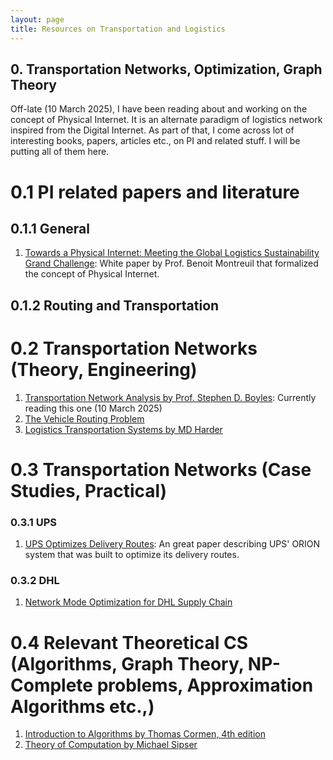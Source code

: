 ```yaml
---
layout: page
title: Resources on Transportation and Logistics
---
```


## 0. Transportation Networks, Optimization, Graph Theory

Off-late (10 March 2025), I have been reading about and working on the concept of Physical Internet. It is an alternate paradigm of logistics network inspired from the Digital Internet. As part of that, I come across lot of interesting books, papers, articles etc., on PI and related stuff. I will be putting all of them here.

# 0.1 PI related papers and literature

## 0.1.1 General

1. [Towards a Physical Internet: Meeting the Global Logistics Sustainability Grand Challenge](https://numerique.banq.qc.ca/patrimoine/details/52327/2494032): White paper by Prof. Benoit Montreuil that formalized the concept of Physical Internet.

## 0.1.2 Routing and Transportation

# 0.2 Transportation Networks (Theory, Engineering)

1. [Transportation Network Analysis by Prof. Stephen D. Boyles](https://sboyles.github.io/book.pdf): Currently reading this one (10 March 2025)
2. [The Vehicle Routing Problem](https://industri.fatek.unpatti.ac.id/wp-content/uploads/2019/03/002-The-Vehicle-Routing-Problem-Monograf-on-discrete-mathematics-and-applications-Paolo-Toth-Daniele-Vigo-Edisi-1-2002.pdf)
3. [Logistics Transportation Systems by MD Harder](https://ftp.idu.ac.id/wp-content/uploads/ebook/ip/LOGISTIK%20TRANSPOTASI/Logistics%20Transportation%20Systems%20by%20MD%20Sarder%20(z-lib.org).pdf)

# 0.3 Transportation Networks (Case Studies, Practical)

### 0.3.1 UPS

1. [UPS Optimizes Delivery Routes](https://www.semanticscholar.org/paper/UPS-Optimizes-Delivery-Routes-Holland-Levis/c09dde9eedd6073944a5576d5ba61799aae924f9): An great paper describing UPS' ORION system that was built to optimize its delivery routes.

### 0.3.2 DHL

1. [Network Mode Optimization for DHL Supply Chain](https://courses.ie.bilkent.edu.tr/ie479/wp-content/uploads/sites/16/2022/03/Network-Mode-Optimization-for-the-DHL-Supply-Chain.pdf)

# 0.4 Relevant Theoretical CS (Algorithms, Graph Theory, NP-Complete problems, Approximation Algorithms etc.,)

1. [Introduction to Algorithms by Thomas Cormen, 4th edition](https://dl.ebooksworld.ir/books/Introduction.to.Algorithms.4th.Leiserson.Stein.Rivest.Cormen.MIT.Press.9780262046305.EBooksWorld.ir.pdf)
2. [Theory of Computation by Michael Sipser](https://drive.uqu.edu.sa/_/mskhayat/files/MySubjects/20189FS%20ComputationTheory/Introduction%20to%20the%20theory%20of%20computation_third%20edition%20-%20Michael%20Sipser.pdf)
